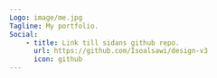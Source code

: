 ```yaml
---
Logo: image/me.jpg
Tagline: My portfolio.
Social:
    - title: Link till sidans github repo.
      url: https://github.com/Isoalsawi/design-v3
      icon: github
---
```

